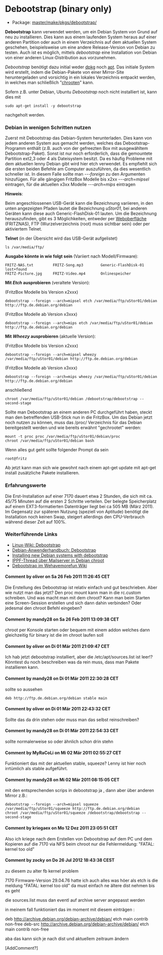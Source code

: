 # Debootstrap (binary only)
 - Package: [master/make/pkgs/debootstrap/](https://github.com/Freetz-NG/freetz-ng/tree/master/make/pkgs/debootstrap/)

**Debootstrap** kann verwendet werden, um ein Debian System von Grund
auf neu zu installieren. Dies kann aus einem laufenden System heraus auf
einer anderen Partition oder auch in einem Verzeichnis auf dem aktuellen
System geschehen, beispielsweise um eine andere Release-Version von
Debian zu testen. Auch ist es möglich, mittels *debootstrap* eine
Installation von Debian von einer anderen Linux-Distribution aus
vorzunehmen.

*Debootstrap* benötigt dazu initial weder
[dpkg](http://de.wikipedia.org/wiki/Debian_Package_Manager)
noch
[apt](http://de.wikipedia.org/wiki/Advanced_Packaging_Tool).
Das initiale System wird erstellt, indem die Debian-Pakete von einer
Mirror-Site heruntergeladen und vorsichtig in ein lokales Verzeichnis
entpackt werden, in welches man schließlich
"[chrooten](http://de.wikipedia.org/wiki/Chroot)"
kann.

Sofern z.B. unter Debian, Ubuntu *Debootstrap* noch nicht installiert
ist, kann dies mit

```
sudo apt-get install -y debootstrap
```

nachgeholt werden.

### Debian in wenigen Schritten nutzen

Zuerst mit Debootstrap das Debian-System herunterladen. Dies kann von
jedem anderen System aus gemacht werden, welches das
Debootstrap-Programm enthält (z.B. auch von der gefreezten Box mit
ausgewähltem Debootstrap-Paket). Sonst ist nur noch erforderlich, dass
die gemountete Partition ext2,3 oder 4 als Dateisystem besitzt. Da es
häufig Probleme mit dem aktuellen lenny Debian gibt wird hier etch
verwendet. Es empfiehlt sich die ersten beiden Befehle am Computer
auszuführen, da dies wesentlich schneller ist. In diesem Falle sollte
man *---foreign* zu den Argumenten hinzufügen. Für alle gängigen
FritzBox Modelle bis x2xx *---arch=mipsel* eintragen, für die aktuellen
x3xx Modelle *---arch=mips* eintragen

**Hinweis**:

Beim angeschlossenen USB-Gerät kann die Bezeichnung variieren, in den
unten angezeigten Pfaden lautet die Bezeichnung *uStor01*, bei anderen
Geräten kann diese auch Generic-FlashDisk-01 lauten. Um die Bezeichnung
herauszufinden, gibt es 3 Möglichkeiten, entweder per
[Weboberfläche](http://192.168.178.1/nas/index.lua)
(FRITZNAS), FTP (Wurzelverzeichnis (root) muss sichtbar sein) oder per
aktiviertem Telnet.

**Telnet** (in der Übersicht wird das USB-Gerät aufgelistet)

```
ls /var/media/ftp/
```

**Ausgabe könnte in wie folgt sein** (Variiert nach Modell/Firmware):

```
FRITZ-NAS.txt         FRITZ-Song.mp3        Generic-FlashDisk-01  lost+found
FRITZ-Picture.jpg     FRITZ-Video.mp4       Onlinespeicher
```

**Mit *Etch* ausprobieren** (veraltete Version):

(FritzBox Modelle bis Version x2xxx)

```
debootstrap --foreign --arch=mipsel etch /var/media/ftp/uStor01/debian http://ftp.de.debian.org/debian
```

(FritzBox Modelle ab Version x3xxx)

```
debootstrap --foreign --arch=mips etch /var/media/ftp/uStor01/debian http://ftp.de.debian.org/debian
```

**Mit *Wheezy* ausprobieren** (aktuelle Version):

(FritzBox Modelle bis Version x2xxx)

```
debootstrap --foreign --arch=mipsel wheezy /var/media/ftp/uStor01/debian http://ftp.de.debian.org/debian
```

(FritzBox Modelle ab Version x3xxx)

```
debootstrap --foreign --arch=mips wheezy /var/media/ftp/uStor01/debian http://ftp.de.debian.org/debian
```

anschließend

```
chroot /var/media/ftp/uStor01/debian /debootstrap/debootstrap --second-stage
```

Sollte man Debootstrap an einem anderen PC durchgeführt haben, steckt
man den betreffenden USB-Stick nun in die FritzBox. Um das Debian jetzt
noch nutzen zu können, muss das /proc/ Verzeichnis für das Debian
bereitgestellt werden und wie bereits erwähnt "gechrootet" werden:

```
mount -t proc proc /var/media/ftp/uStor01/debian/proc
chroot /var/media/ftp/uStor01/debian bash
```

Wenn alles gut geht sollte folgender Prompt da sein

```
root@fritz
```

Ab jetzt kann man sich wie gewohnt nach einem apt-get update mit apt-get
install zusätzliche Pakete installieren.

### Erfahrungswerte

Die Erst-Installation auf einer 7170 dauert etwa 2 Stunden, die sich mit
ca. 45/75 Minuten auf die ersten 2 Schritte verteilen. Der belegte
Speicherplatz auf einem EXT3-formatierten Datenträger liegt bei ca 505
MB (März 2011). Im Gegensatz zur späteren Nutzung (speziell von
Aptitude) benötigt die Installation noch keinen Swap, steigert
allerdings den CPU-Verbrauch während dieser Zeit auf 100%.

### Weiterführende Links

-   [Linux-Wiki:
    Debootstrap](http://www.linuxwiki.de/debootstrap)
-   [Debian-Anwenderhandbuch:
    Debootstrap](http://debiananwenderhandbuch.de/debootstrap.html)
-   [Installing new Debian systems with
    debootstrap](http://www.debian-administration.org/articles/426)
-   [IPPF-Thread über Mailserver in Debian
    chroot](http://www.ip-phone-forum.de/showthread.php?t=169744)
-   [Debootstrap im Wehavemorefun
    Wiki](http://wehavemorefun.de/fritzbox/index.php/Debootstrap)

#### Comment by oliver on Sa 26 Feb 2011 11:26:45 CET

Die Erstellung des Debootstrap ist relativ einfach und gut beschrieben.
Aber wie nutzt man das jetzt? Den proc mount kann man in die rc.custom
schreiben. Und was macht man mit dem chroot? Kann man beim Starten eine
Screen-Session erstellen und sich dann dahin verbinden? Oder jedesmal
den chroot Befehl eingeben?

#### Comment by mandy28 on Sa 26 Feb 2011 13:09:38 CET

chroot per Konsole starten oder bequem mit einem addon welches dann
gleichzeitig für binary ist die im chroot laufen soll

#### Comment by oliver on Di 01 Mär 2011 21:09:47 CET

Ich hab jetzt debootstrap installiert, aber die /etc/apt/sources.list
ist leer!? Könntest du noch beschreiben was da rein muss, dass man
Pakete installieren kann.

#### Comment by mandy28 on Di 01 Mär 2011 22:30:28 CET

sollte so aussehen

```
deb http://ftp.de.debian.org/debian stable main
```

#### Comment by oliver on Di 01 Mär 2011 22:43:32 CET

Sollte das da drin stehen oder muss man das selbst reinschreiben?

#### Comment by mandy28 on Di 01 Mär 2011 22:54:33 CET

sollte normalerweise so oder ähnlich schon drin stehn

#### Comment by MyRaCoLi on Mi 02 Mär 2011 02:55:27 CET

Funktioniert das mit der aktuellen stable, squeeze? Lenny ist hier noch
irrtümlich als stable aufgeführt.

#### Comment by mandy28 on Mi 02 Mär 2011 08:15:05 CET

mit den entsprechenden scrips in debootstrap ja , dann aber über anderen
Mirror z.B.:

```
debootstrap --foreign --arch=mipsel squeeze /var/media/ftp/uStor01/squeeze http://ftp.de.debian.org/debian
chroot /var/media/ftp/uStor01/squeeze /debootstrap/debootstrap --second-stage
```

#### Comment by kriegaex on Mo 12 Dez 2011 23:05:51 CET

Also ich kriege nach dem Erstellen von Debootstrap auf dem PC und dem
Kopieren auf die 7170 via NFS beim chroot nur die Fehlermeldung:
"FATAL: kernel too old"

#### Comment by zocky on Do 26 Jul 2012 18:43:38 CEST

zu diesem zu alter fb kernel problem

7170 Firmware-Version 29.04.76 hatte ich auch alles was höer als etch is
die meldung "FATAL: kernel too old" da must einfach ne ältere dist
nehmen bis es geht

die sources.list muss dan eventl auf archive server angepasst werden

in meinem fall funktioniert das im moment mit diesem einträgen :

deb http://archive.debian.org/debian-archive/debian/ etch main contrib
non-free
deb-src http://archive.debian.org/debian-archive/debian/ etch main
contrib non-free

aba das kann sich je nach dist und aktuellem zeitraum ändern

[AddComment?]

